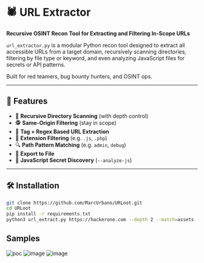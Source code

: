 # 🕷️ URL Extractor

**Recursive OSINT Recon Tool for Extracting and Filtering In-Scope URLs**

`url_extractor.py` is a modular Python recon tool designed to extract all accessible URLs from a target domain, recursively scanning directories, filtering by file type or keyword, and even analyzing JavaScript files for secrets or API patterns.

Built for red teamers, bug bounty hunters, and OSINT ops.

---

## 🚀 Features

- 🔁 **Recursive Directory Scanning** (with depth control)
- 🕵️ **Same-Origin Filtering** (stay in scope)
- 🧠 **Tag + Regex Based URL Extraction**
- 🎯 **Extension Filtering** (e.g. `.js`, `.php`)
- 🔍 **Path Pattern Matching** (e.g. `admin`, `debug`)
- 📄 **Export to File**
- 🧬 **JavaScript Secret Discovery** (`--analyze-js`)

---

## 🛠️ Installation

```bash
git clone https://github.com/MarcUrbano/URLoot.git
cd URLoot
pip install -r requirements.txt
python3 url_extract.py https://hackerone.com --depth 2 --match=assets --ext=svg
```

## Samples
![poc](https://github.com/user-attachments/assets/4bdf93bd-ca98-4a20-b6d3-9480e1ae8e0f)
![image](https://github.com/user-attachments/assets/918d451a-ea1b-4f48-9182-49cc1e3c776e)
![image](https://github.com/user-attachments/assets/ec7af43e-611e-4293-8b0d-21621353e1d5)



